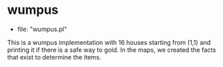# wumpus


- file: "wumpus.pl"

This is a wumpus implementation with 16 houses starting from (1,1) and printing it if there is a safe way to gold. In the maps, we created the facts that exist to determine the items.